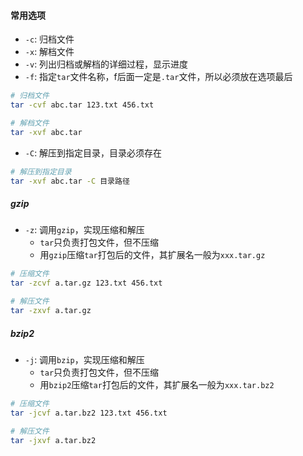 #### 常用选项

- `-c`: 归档文件
- `-x`: 解档文件
- `-v`: 列出归档或解档的详细过程，显示进度
- `-f`: 指定`tar`文件名称，f后面一定是`.tar`文件，所以必须放在选项最后

```bash
# 归档文件
tar -cvf abc.tar 123.txt 456.txt

# 解档文件
tar -xvf abc.tar
```

- `-C`: 解压到指定目录，目录必须存在

```bash
# 解压到指定目录
tar -xvf abc.tar -C 目录路径
```

##### gzip

- `-z`: 调用`gzip`，实现压缩和解压
  - `tar`只负责打包文件，但不压缩
  - 用`gzip`压缩`tar`打包后的文件，其扩展名一般为`xxx.tar.gz`

```bash
# 压缩文件
tar -zcvf a.tar.gz 123.txt 456.txt

# 解压文件
tar -zxvf a.tar.gz
```

##### bzip2

- `-j`: 调用`bzip`，实现压缩和解压
  - `tar`只负责打包文件，但不压缩
  - 用`bzip2`压缩`tar`打包后的文件，其扩展名一般为`xxx.tar.bz2`

```bash
# 压缩文件
tar -jcvf a.tar.bz2 123.txt 456.txt

# 解压文件
tar -jxvf a.tar.bz2
```